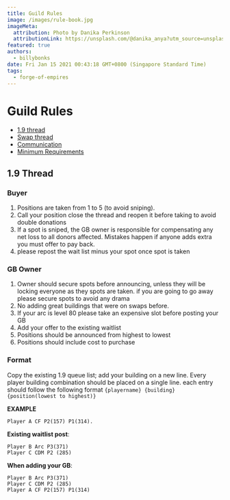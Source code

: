 ```yaml
---
title: Guild Rules
image: /images/rule-book.jpg
imageMeta:
  attribution: Photo by Danika Perkinson
  attributionLink: https://unsplash.com/@danika_anya?utm_source=unsplash&amp;utm_medium=referral&amp;utm_content=creditCopyText
featured: true
authors:
  - billybonks
date: Fri Jan 15 2021 00:43:18 GMT+0800 (Singapore Standard Time)
tags:
  - forge-of-empires
---
```

# Guild Rules
  * [1.9 thread](#1.9)
  * [Swap thread](#abcd)
  * [Communication](#abcd)
  * [Minimum Requirements](#abcd)

## <a name="1.9"></a> 1.9 Thread

### Buyer
1.  Positions are taken from 1 to 5 (to avoid sniping).
2.  Call your position close the thread and reopen it before taking to avoid double donations
3.	If a spot is sniped, the GB owner is responsible for compensating any net loss to all donors affected. Mistakes happen if anyone adds extra you must offer to pay back.
4. please repost the wait list minus your spot once spot is taken

### GB Owner
1. Owner should secure spots before announcing, unless they will be locking everyone as they spots are taken. if you are going to go away please secure spots to avoid any drama
2. No adding great buildings that were on swaps before.
3. If your arc is level 80 please take an expensive slot before posting your GB
4. Add your offer to the existing waitlist
5. Positions should be announced from highest to lowest
6. Positions should include cost to purchase



### Format
Copy the existing 1.9 queue list; add your building on a new line. Every player building combination should be placed on a single line. each entry should follow the following format `{playername} {building} {position(lowest to highest)}`

**EXAMPLE**
```
Player A CF P2(157) P1(314).
```

**Existing waitlist post**:
```
Player B Arc P3(371)
Player C CDM P2 (285)
```

**When adding your GB**:
```
Player B Arc P3(371)
Player C CDM P2 (285)
Player A CF P2(157) P1(314)
```
